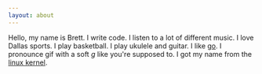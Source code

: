 ```yaml
---
layout: about
---
```


Hello, my name is Brett. I write code. I listen to a lot of different music. I love Dallas sports. I play basketball. I play ukulele and guitar. I like [go](http://golang.org). I pronounce gif with a soft *g* like you're supposed to. I got my name from the [linux kernel](https://github.com/torvalds/linux/blob/106e4da60209b508894956b6adf4688f84c1766d/drivers/block/loop.c).
